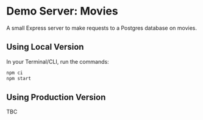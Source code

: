 # Demo Server: Movies

A small Express server to make requests to a Postgres database on movies.

## Using Local Version
In your Terminal/CLI, run the commands:
```bash
npm ci
npm start
```

## Using Production Version
TBC
